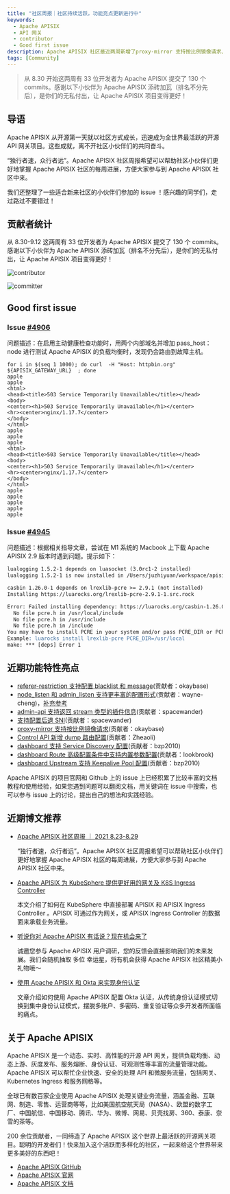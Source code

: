 ```yaml
---
title: "社区周报｜社区持续活跃，功能亮点更新进行中"
keywords:
  - Apache APISIX
  - API 网关
  - contributor
  - Good first issue
description: Apache APISIX 社区最近两周新增了proxy-mirror 支持按比例镜像请求、Admin API 支持返回 stream 类型的插件信息、dashboard 支持 Service Discovery 配置等功能。
tags: [Community]
---
```


> 从 8.30 开始这两周有 33 位开发者为 Apache APISIX 提交了 130 个 commits。感谢以下小伙伴为 Apache APISIX 添砖加瓦（排名不分先后），是你们的无私付出，让 Apache APISIX 项目变得更好！

<!--truncate-->

## 导语

Apache APISIX 从开源第一天就以社区方式成长，迅速成为全世界最活跃的开源 API 网关项目。这些成就，离不开社区小伙伴们的共同奋斗。

“独行者速，众行者远”。Apache APISIX 社区周报希望可以帮助社区小伙伴们更好地掌握 Apache APISIX 社区的每周进展，方便大家参与到 Apache APISIX 社区中来。

我们还整理了一些适合新来社区的小伙伴们参加的 issue ！感兴趣的同学们，走过路过不要错过！

## 贡献者统计

从 8.30-9.12 这两周有 33 位开发者为 Apache APISIX 提交了 130 个 commits。感谢以下小伙伴为 Apache APISIX 添砖加瓦（排名不分先后），是你们的无私付出，让 Apache APISIX 项目变得更好！

![contributor](https://static.apiseven.com/202108/1631754498946-7d655f8e-3881-4594-b029-a67189a63ffa.jpg)

![committer](https://static.apiseven.com/202108/1631676136968-13216876-e9f6-4852-95b4-6f73db5cb405.30-9)

## Good first issue

### Issue [#4906](https://github.com/apache/apisix/issues/4906)

问题描述：在启用主动健康检查功能时，用两个内部域名并增加 pass_host：node 进行测试 Apache APISIX 的负载均衡时，发现仍会路由到故障主机。

```Shell
for i in $(seq 1 1000); do curl  -H "Host: httpbin.org" ${APISIX_GATEWAY_URL}  ; done
apple
apple
<html>
<head><title>503 Service Temporarily Unavailable</title></head>
<body>
<center><h1>503 Service Temporarily Unavailable</h1></center>
<hr><center>nginx/1.17.7</center>
</body>
</html>
apple
apple
apple
<html>
<head><title>503 Service Temporarily Unavailable</title></head>
<body>
<center><h1>503 Service Temporarily Unavailable</h1></center>
<hr><center>nginx/1.17.7</center>
</body>
</html>
apple
apple
apple
apple
apple
```

### Issue [#4945](https://github.com/apache/apisix/issues/4945)

问题描述：根据相关指导文章，尝试在 M1 系统的 Macbook 上下载 Apache APISIX 2.9 版本时遇到问题。提示如下：

```Apache
lualogging 1.5.2-1 depends on luasocket (3.0rc1-2 installed)
lualogging 1.5.2-1 is now installed in /Users/juzhiyuan/workspace/apisix-2.9/apache-apisix-2.9-src/deps (license: MIT/X11)

casbin 1.26.0-1 depends on lrexlib-pcre >= 2.9.1 (not installed)
Installing https://luarocks.org/lrexlib-pcre-2.9.1-1.src.rock

Error: Failed installing dependency: https://luarocks.org/casbin-1.26.0-1.rockspec - Failed installing dependency: https://luarocks.org/lrexlib-pcre-2.9.1-1.src.rock - Could not find header file for PCRE
  No file pcre.h in /usr/local/include
  No file pcre.h in /usr/include
  No file pcre.h in /include
You may have to install PCRE in your system and/or pass PCRE_DIR or PCRE_INCDIR to the luarocks command.
Example: luarocks install lrexlib-pcre PCRE_DIR=/usr/local
make: *** [deps] Error 1
```

## 近期功能特性亮点

- [referer-restriction 支持配置 blacklist 和 message](https://github.com/apache/apisix/pull/4916)(贡献者：okaybase)
- [node_listen 和 admin_listen 支持更丰富的配置形式](https://github.com/apache/apisix/pull/4856)(贡献者：wayne-cheng)，[补充参考](https://github.com/apache/apisix/pull/4967)
- [admin-api 支持返回 stream 类型的插件信息](https://github.com/apache/apisix/pull/4947)(贡献者：spacewander)
- [支持配置后退 SNI](https://github.com/apache/apisix/pull/5000)(贡献者：spacewander)
- [proxy-mirror 支持按比例镜像请求](https://github.com/apache/apisix/pull/4965)(贡献者：okaybase)
- [Control API 新增 dump 路由配置](https://github.com/apache/apisix/pull/5011)(贡献者：Zheaoli)
- [dashboard 支持 Service Discovery 配置](https://github.com/apache/apisix-dashboard/pull/2081)(贡献者：bzp2010)
- [dashboard Route 高级配置条件中支持内置参数配置](https://github.com/apache/apisix-dashboard/pull/1984)(贡献者：lookbrook)
- [dashboard Upstream 支持 Keepalive Pool 配置](https://github.com/apache/apisix-dashboard/pull/2117)(贡献者：bzp2010)

Apache APISIX 的项目官网和 Github 上的 issue 上已经积累了比较丰富的文档教程和使用经验，如果您遇到问题可以翻阅文档，用关键词在 issue 中搜索，也可以参与 issue 上的讨论，提出自己的想法和实践经验。

## 近期博文推荐

- [Apache APISIX 社区周报 ｜ 2021 8.23-8.29](https://mp.weixin.qq.com/s?__biz=MzI1MDU3NjQ5OA==&mid=2247486808&idx=1&sn=16ff09d4172dc61e0aa864f7a4fd40fd&chksm=e9816645def6ef53c5e41d84e70e16256a1953c177c52d960331c7ecd836cf8eeedf83bee5e4&token=733405538&lang=zh_CN%23rd)

  “独行者速，众行者远”。Apache APISIX 社区周报希望可以帮助社区小伙伴们更好地掌握 Apache APISIX 社区的每周进展，方便大家参与到 Apache APISIX 社区中来。

- [Apache APISIX 为 KubeSphere 提供更好用的网关及 K8S Ingress Controller](https://mp.weixin.qq.com/s?__biz=MzI1MDU3NjQ5OA==&mid=2247487079&idx=1&sn=136417f538c1d2d96150cfd3de66b93b&chksm=e981657adef6ec6c31ea990ec3f8887b22530dc44e6cf011c990449aea492cc3d8379668e1d6&token=733405538&lang=zh_CN%23rd)

  本文介绍了如何在 KubeSphere 中直接部署 APISIX 和 APISIX Ingress Controller 。APISIX 可通过作为网关，或 APISIX Ingress Controller 的数据面来承载业务流量。

- [听说你对 Apache APISIX 有话说？现在机会来了](https://mp.weixin.qq.com/s?__biz=MzI1MDU3NjQ5OA==&mid=2247487094&idx=1&sn=c86ff723205b6073811a4d9016e81bca&chksm=e981656bdef6ec7dffb2d11639af944f0a4ebc9db051c0dd940d8e7f1b8b6ae42fb8690859c0&token=733405538&lang=zh_CN%23rd)

  诚邀您参与 Apache APISIX 用户调研，您的反馈会直接影响我们的未来发展。我们会随机抽取 多位 幸运星，将有机会获得 Apache APISIX 社区精美小礼物哦～

- [使用 Apache APISIX 和 Okta 来实现身份认证](https://mp.weixin.qq.com/s?__biz=MzI1MDU3NjQ5OA==&mid=2247487572&idx=1&sn=4aebd05282442a7e067496e1ff4be7bd&chksm=e9817b49def6f25fee8a1308666c56878697c5ec02bb8a63d1a6ce0ba749d29a4135cdf927f0&token=733405538&lang=zh_CN%23rd)

  文章介绍如何使用 Apache APISIX 配置 Okta 认证，从传统身份认证模式切换到集中身份认证模式，摆脱多账户、多密码、重复验证等众多开发者所面临的痛点。

## 关于 Apache APISIX

Apache APISIX 是一个动态、实时、高性能的开源 API 网关，提供负载均衡、动态上游、灰度发布、服务熔断、身份认证、可观测性等丰富的流量管理功能。Apache APISIX 可以帮忙企业快速、安全的处理 API 和微服务流量，包括网关、Kubernetes Ingress 和服务网格等。

全球已有数百家企业使用 Apache APISIX 处理关键业务流量，涵盖金融、互联网、制造、零售、运营商等等，比如美国航空航天局（NASA）、欧盟的数字工厂、中国航信、中国移动、腾讯、华为、微博、网易、贝壳找房、360、泰康、奈雪的茶等。

200 余位贡献者，一同缔造了 Apache APISIX 这个世界上最活跃的开源网关项目。聪明的开发者们！快来加入这个活跃而多样化的社区，一起来给这个世界带来更多美好的东西吧！

- [Apache APISIX GitHub](https://github.com/apache/apisix)
- [Apache APISIX 官网](https://apisix.apache.org/)
- [Apache APISIX 文档](https://apisix.apache.org/zh/docs/apisix/getting-started)
